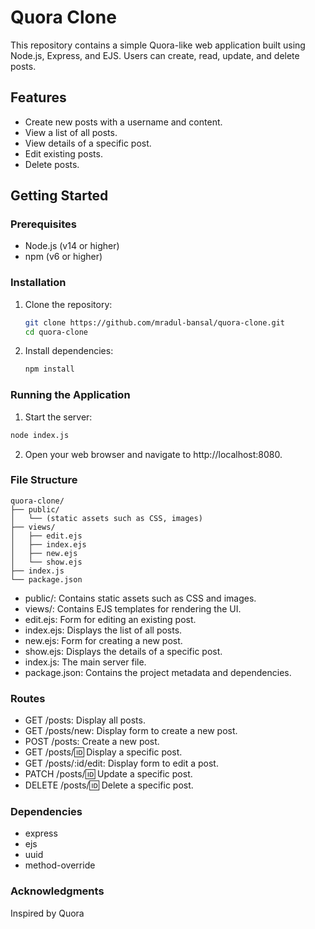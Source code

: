 # Quora Clone

This repository contains a simple Quora-like web application built using Node.js, Express, and EJS. Users can create, read, update, and delete posts.

## Features

- Create new posts with a username and content.
- View a list of all posts.
- View details of a specific post.
- Edit existing posts.
- Delete posts.

## Getting Started

### Prerequisites

- Node.js (v14 or higher)
- npm (v6 or higher)

### Installation

1. Clone the repository:
   ```sh
   git clone https://github.com/mradul-bansal/quora-clone.git
   cd quora-clone

2. Install dependencies:
   ```sh
   npm install
### Running the Application
   
1. Start the server:

 ```sh
node index.js
```
2. Open your web browser and navigate to http://localhost:8080.

### File Structure
```
quora-clone/
├── public/
│   └── (static assets such as CSS, images)
├── views/
│   ├── edit.ejs
│   ├── index.ejs
│   ├── new.ejs
│   └── show.ejs
├── index.js
└── package.json
```
 - public/: Contains static assets such as CSS and images.
 - views/: Contains EJS templates for rendering the UI.
 - edit.ejs: Form for editing an existing post.
 - index.ejs: Displays the list of all posts.
 - new.ejs: Form for creating a new post.
 - show.ejs: Displays the details of a specific post.
 - index.js: The main server file.
 - package.json: Contains the project metadata and dependencies.
   
### Routes

 - GET /posts: Display all posts.
 - GET /posts/new: Display form to create a new post.
 - POST /posts: Create a new post.
 - GET /posts/:id: Display a specific post.
 - GET /posts/:id/edit: Display form to edit a post.
 - PATCH /posts/:id: Update a specific post.
 - DELETE /posts/:id: Delete a specific post.
   
### Dependencies

 - express
 - ejs
 - uuid
 - method-override

### Acknowledgments

Inspired by Quora

